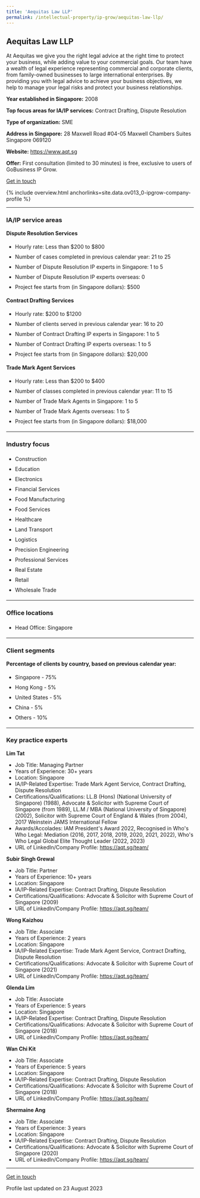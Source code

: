 ```yaml
---
title: 'Aequitas Law LLP'
permalink: /intellectual-property/ip-grow/aequitas-law-llp/
---
```


## Aequitas Law LLP

At Aequitas we give you the right legal advice at the right time to protect your business, while adding value to your commercial goals. Our team have a wealth of legal experience representing commercial and corporate clients, from family-owned businesses to large international enterprises. By providing you with legal advice to achieve your business objectives, we help to manage your legal risks and protect your business relationships.

<b>Year established in Singapore:</b> 2008

<b>Top focus areas for IA/IP services:</b> Contract Drafting, Dispute Resolution

<b>Type of organization:</b> SME

<b>Address in Singapore:</b> 28 Maxwell Road #04-05 Maxwell Chambers Suites Singapore 069120

<b>Website:</b> <a href='https://www.aqt.sg'>https://www.aqt.sg</a>

<b>Offer:</b> First consultation (limited to 30 minutes) is free, exclusive to users of GoBusiness IP Grow.

<a class='btn' href='https://form.gov.sg/64c709e15ed383001239085b' target='_blank' rel='noopener'>Get in touch</a>

{% include overview.html anchorlinks=site.data.ov013_0-ipgrow-company-profile %}

---
<a name='ip-related-service-areas'></a>
### IA/IP service areas

**Dispute Resolution Services**

<ul>
<li style='line-height: 27px; margin: 0px 0px !important'>Hourly rate:  Less than $200 to $800</li>
<li style='line-height: 27px; margin: 0px 0px !important'>Number of cases completed in previous calendar year: 21 to 25</li>
<li style='line-height: 27px; margin: 0px 0px !important'>Number of Dispute Resolution IP experts in Singapore: 1 to 5</li>
<li style='line-height: 27px; margin: 0px 0px !important'>Number of Dispute Resolution IP experts overseas: 0</li>
<li style='line-height: 27px; margin: 0px 0px !important'>Project fee starts from (in Singapore dollars):  $500</li>
</ul>

**Contract Drafting Services**

<ul>
<li style='line-height: 27px; margin: 0px 0px !important'>Hourly rate:  $200 to $1200</li>
<li style='line-height: 27px; margin: 0px 0px !important'>Number of clients served in previous calendar year: 16 to 20</li>
<li style='line-height: 27px; margin: 0px 0px !important'>Number of Contract Drafting IP experts in Singapore: 1 to 5</li>
<li style='line-height: 27px; margin: 0px 0px !important'>Number of Contract Drafting IP experts overseas: 1 to 5</li>
<li style='line-height: 27px; margin: 0px 0px !important'>Project fee starts from (in Singapore dollars): $20,000</li>
</ul>

**Trade Mark Agent Services**

<ul>
<li style='line-height: 27px; margin: 0px 0px !important'>Hourly rate:  Less than $200 to $400</li>
<li style='line-height: 27px; margin: 0px 0px !important'>Number of classes completed in previous calendar year: 11 to 15</li>
<li style='line-height: 27px; margin: 0px 0px !important'>Number of Trade Mark Agents in Singapore: 1 to 5</li>
<li style='line-height: 27px; margin: 0px 0px !important'>Number of Trade Mark Agents overseas: 1 to 5</li>
<li style='line-height: 27px; margin: 0px 0px !important'>Project fee starts from (in Singapore dollars):  $18,000</li>
</ul>

---
<a name='industry-focus'></a>
### Industry focus

<ul><li style='line-height: 27px; margin: 0px 0px !important'> Construction </li><li style='line-height: 27px; margin: 0px 0px !important'>Education </li><li style='line-height: 27px; margin: 0px 0px !important'>Electronics </li><li style='line-height: 27px; margin: 0px 0px !important'>Financial Services </li><li style='line-height: 27px; margin: 0px 0px !important'>Food Manufacturing </li><li style='line-height: 27px; margin: 0px 0px !important'>Food Services </li><li style='line-height: 27px; margin: 0px 0px !important'>Healthcare </li><li style='line-height: 27px; margin: 0px 0px !important'>Land Transport </li><li style='line-height: 27px; margin: 0px 0px !important'>Logistics </li><li style='line-height: 27px; margin: 0px 0px !important'>Precision Engineering </li><li style='line-height: 27px; margin: 0px 0px !important'>Professional Services </li><li style='line-height: 27px; margin: 0px 0px !important'>Real Estate </li><li style='line-height: 27px; margin: 0px 0px !important'>Retail </li><li style='line-height: 27px; margin: 0px 0px !important'>Wholesale Trade</li></ul>

---
<a name='office-locations'></a>
### Office locations

<ul><li style='line-height: 27px; margin: 0px 0px !important'> Head Office: Singapore</li></ul>

---
<a name='client-segments'></a>
### Client segments

**Percentage of clients by country, based on previous calendar year:**

<ul><li style='line-height: 27px; margin: 0px 0px !important'> Singapore - 75%</li><li style='line-height: 27px; margin: 0px 0px !important'>Hong Kong - 5%</li><li style='line-height: 27px; margin: 0px 0px !important'>United States - 5%</li><li style='line-height: 27px; margin: 0px 0px !important'>China - 5%</li><li style='line-height: 27px; margin: 0px 0px !important'>Others - 10%</li></ul>

---
<a name='key-practice-experts'></a>
### Key practice experts

**Lim Tat**

- Job Title: Managing Partner
- Years of Experience: 30+ years
- Location: Singapore
- IA/IP-Related Expertise: Trade Mark Agent Service, Contract Drafting, Dispute Resolution
- Certifications/Qualifications: LL.B (Hons) (National University of Singapore) (1988), Advocate & Solicitor with Supreme Court of Singapore (from 1989), LL.M / MBA (National University of Singapore) (2002), Solicitor with Supreme Court of England & Wales (from 2004), 2017 Weinstein JAMS International Fellow
- Awards/Accolades: IAM President's Award 2022, Recognised in Who's Who Legal: Mediation (2016, 2017, 2018, 2019, 2020, 2021, 2022), Who's Who Legal Global Elite Thought Leader (2022, 2023)
- URL of LinkedIn/Company Profile: <a href="https://aqt.sg/team/" target="_blank" rel="noopener">https://aqt.sg/team/</a>

**Subir Singh Grewal**

- Job Title: Partner
- Years of Experience: 10+ years
- Location: Singapore
- IA/IP-Related Expertise: Contract Drafting, Dispute Resolution
- Certifications/Qualifications: Advocate & Solicitor with Supreme Court of Singapore (2009)
- URL of LinkedIn/Company Profile: <a href="https://aqt.sg/team/" target="_blank" rel="noopener">https://aqt.sg/team/</a>


**Wong Kaizhou**

- Job Title: Associate
- Years of Experience: 2 years
- Location: Singapore
- IA/IP-Related Expertise: Trade Mark Agent Service, Contract Drafting, Dispute Resolution
- Certifications/Qualifications: Advocate & Solicitor with Supreme Court of Singapore (2021)
- URL of LinkedIn/Company Profile: <a href="https://aqt.sg/team/" target="_blank" rel="noopener">https://aqt.sg/team/</a>

**Glenda Lim**

- Job Title: Associate
- Years of Experience: 5 years
- Location: Singapore
- IA/IP-Related Expertise: Contract Drafting, Dispute Resolution
- Certifications/Qualifications: Advocate & Solicitor with Supreme Court of Singapore (2018)
- URL of LinkedIn/Company Profile: <a href="https://aqt.sg/team/" target="_blank" rel="noopener">https://aqt.sg/team/</a>

**Wan Chi Kit**

- Job Title: Associate
- Years of Experience: 5 years
- Location: Singapore
- IA/IP-Related Expertise: Contract Drafting, Dispute Resolution
- Certifications/Qualifications: Advocate & Solicitor with Supreme Court of Singapore (2018)
- URL of LinkedIn/Company Profile: <a href="https://aqt.sg/team/" target="_blank" rel="noopener">https://aqt.sg/team/</a>

**Shermaine Ang**

- Job Title: Associate
- Years of Experience: 3 years
- Location: Singapore
- IA/IP-Related Expertise: Contract Drafting, Dispute Resolution
- Certifications/Qualifications: Advocate & Solicitor with Supreme Court of Singapore (2020)
- URL of LinkedIn/Company Profile: <a href="https://aqt.sg/team/" target="_blank" rel="noopener">https://aqt.sg/team/</a>

---
<p>
<a class='btn' href='https://form.gov.sg/64c709e15ed383001239085b' target='_blank' rel='noopener'>Get in touch</a>
</p>
Profile last updated on 23 August 2023
